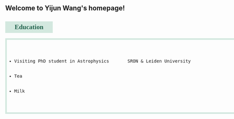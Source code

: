 ## Welcome to Yijun Wang's homepage!

<html>
<head>
<style>
#myEdu {
  width: 140px;
  background-color: #d3e8df;
  padding: 6px;
  text-align: center;
  color: #23644e;
  font-family: COPPERPLATE;
}
</style>
</head>
<paragraph>
<style>
#myEducont {
  width: 500px;
  border: 1px solid #d3e8df;
}
</style>
</paragraph>
<style>
div {
  width:800px;
  border: 5px solid #d3e8df;
}
</style>
<body>

<h2 id="myEdu">Education</h2>
<div>
<pre>
<ul>
  <li>Visiting PhD student in Astrophysics       SRON &amp; Leiden University</li>
  <li>Tea</li>
  <li>Milk</li>
</ul>
</pre>
</div>

</body>
</html>
